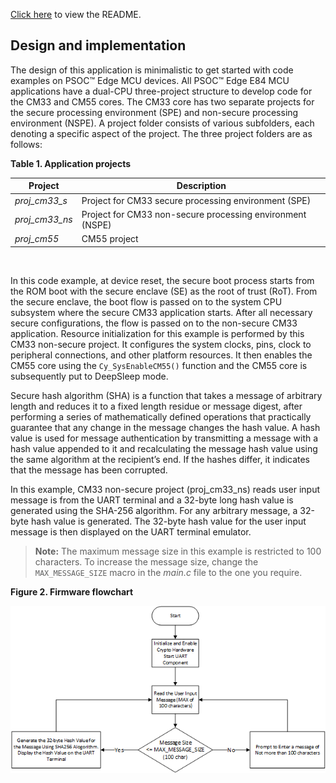 [Click here](../README.md) to view the README.

## Design and implementation

The design of this application is minimalistic to get started with code examples on PSOC&trade; Edge MCU devices. All PSOC&trade; Edge E84 MCU applications have a dual-CPU three-project structure to develop code for the CM33 and CM55 cores. The CM33 core has two separate projects for the secure processing environment (SPE) and non-secure processing environment (NSPE). A project folder consists of various subfolders, each denoting a specific aspect of the project. The three project folders are as follows:

**Table 1. Application projects**

Project | Description
--------|------------------------
*proj_cm33_s* | Project for CM33 secure processing environment (SPE)
*proj_cm33_ns* | Project for CM33 non-secure processing environment (NSPE)
*proj_cm55* | CM55 project

<br>

In this code example, at device reset, the secure boot process starts from the ROM boot with the secure enclave (SE) as the root of trust (RoT). From the secure enclave, the boot flow is passed on to the system CPU subsystem where the secure CM33 application starts. After all necessary secure configurations, the flow is passed on to the non-secure CM33 application. Resource initialization for this example is performed by this CM33 non-secure project. It configures the system clocks, pins, clock to peripheral connections, and other platform resources. It then enables the CM55 core using the `Cy_SysEnableCM55()` function and the CM55 core is subsequently put to DeepSleep mode.

Secure hash algorithm (SHA) is a function that takes a message of arbitrary length and reduces it to a fixed length residue or message digest, after performing a series of mathematically defined operations that practically guarantee that any change in the message changes the hash value. A hash value is used for message authentication by transmitting a message with a hash value appended to it and recalculating the message hash value using the same algorithm at the recipient’s end. If the hashes differ, it indicates that the message has been corrupted.

In this example, CM33 non-secure project (proj_cm33_ns) reads user input message is from the UART terminal and a 32-byte long hash value is generated using the SHA-256 algorithm. For any arbitrary message, a 32-byte hash value is generated. The 32-byte hash value for the user input message is then displayed on the UART terminal emulator. 

> **Note:** The maximum message size in this example is restricted to 100 characters. To increase the message size, change the `MAX_MESSAGE_SIZE` macro in the *main.c* file to the one you require.

**Figure 2. Firmware flowchart**

![](images/flow-chart.png)

<br>